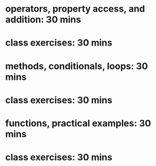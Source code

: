 # operators, property access, and addition: 30 mins

# class exercises: 30 mins

# methods, conditionals, loops: 30 mins

# class exercises: 30 mins

# functions, practical examples: 30 mins

# class exercises: 30 mins
